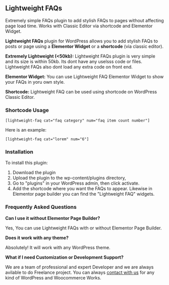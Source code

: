 ## Lightweight FAQs

Extremely simple FAQs plugin to add stylish FAQs to pages without affecting page load time. Works with Classic Editor via shortcode and Elementor Widget.

**Lightweight FAQs** plugin for WordPress allows you to add stylish FAQs to posts or page using a **Elementor Widget** or a **shortcode** (via classic editor).

**Extremely Lightweight (<50kb):** Lightweight FAQs plugin is very simple and its size is within 50kb. Its dont have any uselsss code or files. Lightweight FAQs also dont load any extra code on front end.

**Elementor Widget:** You can use Lightweight FAQ Elementor Widget to show your FAQs in yoru own style.

**Shortcode:** Lightweight FAQ can be used using shortcode on WordPress Classic Editor.

### Shortcode Usage

`[lightweight-faq cat="faq category" num="faq item count number"]`

Here is an example:

`[lightweight-faq cat="lorem" num="6"]`


### Installation

To install this plugin:

1. Download the plugin
2. Upload the plugin to the wp-content/plugins directory,
3. Go to "plugins" in your WordPress admin, then click activate.
4. Add the shortcode where you want the FAQs to appear. Likewise in Elementor page builder you can find the "Lightweight FAQ" widgets.

### Frequently Asked Questions

**Can I use it without Elementor Page Builder?**

Yes, You can use Lightweight FAQs with or without Elementor Page Builder.

**Does it work with any theme?**

Absolutely! It will work with any WordPress theme.

**What if I need Customization or Development Support?**

We are a team of professional and expert Developer and we are always avilable to do Freelance project. You can always [contact with us](https://orixlab.net/) for any kind of WordPress and Woocommerce Works.
